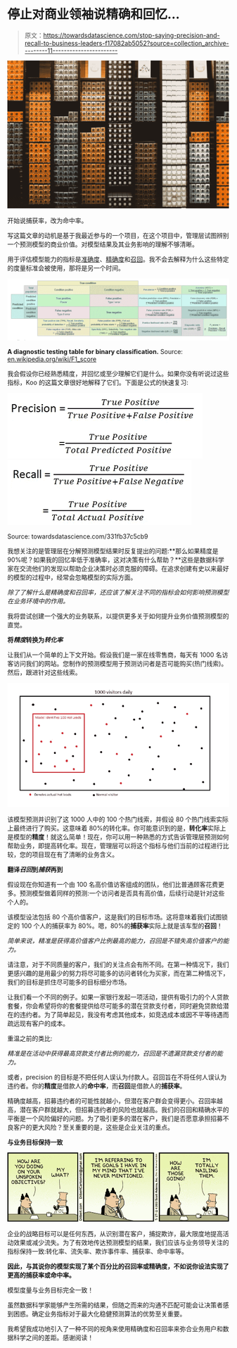 # 停止对商业领袖说精确和回忆…

> 原文：<https://towardsdatascience.com/stop-saying-precision-and-recall-to-business-leaders-f17082ab5052?source=collection_archive---------11----------------------->

![](img/bcb43233228e1ce404395240677e3f6e.png)

开始说捕获率，改为命中率。

写这篇文章的动机是基于我最近参与的一个项目，在这个项目中，管理层试图辨别一个预测模型的商业价值。对模型结果及其业务影响的理解不够清晰。

用于评估模型能力的指标是[准确度](https://en.wikipedia.org/wiki/Accuracy_and_precision)、[精确度](https://en.wikipedia.org/wiki/Precision)和[召回](https://en.wikipedia.org/wiki/Precision_and_recall)。我不会去解释为什么这些特定的度量标准会被使用，那将是另一个时间。

![](img/894195b4f4b788adc0b032bfc394f7c8.png)

**A diagnostic testing table for binary classification.** Source: [en.wikipedia.org/wiki/F1_score](https://en.wikipedia.org/wiki/F1_score)

我会假设你已经熟悉精度，并回忆或至少理解它们是什么。如果你没有听说过这些指标，Koo 的这篇文章很好地解释了它们。下面是公式的快速复习:

![](img/4b579259905e6b856989468be9e2e254.png)![](img/e73640bfa2740e8ed2c984297b8b1240.png)

Source: towardsdatascience.com/331fb37c5cb9

我想关注的是管理层在分解预测模型结果时反复提出的问题:**那么如果精度是 90%呢？如果我的回忆率低于准确率，这对决策有什么帮助？**这些是数据科学家在交流他们的发现以帮助企业决策时必须克服的障碍。在追求创建有史以来最好的模型的过程中，经常会忽略模型的实际方面。

*除了了解什么是精确度和召回率，还应该了解关注不同的指标会如何影响预测模型在业务环境中的作用。*

我将尝试创建一个强大的业务联系，以提供更多关于如何提升业务价值预测模型的直觉。

**将*精度*转换为*转化率***

让我们从一个简单的上下文开始。假设我们是一家在线零售商，每天有 1000 名访客访问我们的网站。您制作的预测模型用于预测访问者是否可能购买(热门线索)。然后，跟进针对这些线索。

![](img/b7d7c138d9176daac12b5d80fbe0e484.png)

该模型预测并识别了这 1000 人中的 100 个热门线索，并假设 80 个热门线索实际上最终进行了购买。这意味着 80%的转化率。你可能意识到的是，**转化率**实际上是模型的**精度**！就这么简单！现在，你可以用一种熟悉的方式告诉管理层预测如何帮助业务，即提高转化率。现在，管理层可以将这个指标与他们当前的过程进行比较，您的项目现在有了清晰的业务含义。

**翻译*召回*到*捕获*再到**

假设现在你知道有一个由 100 名高价值访客组成的团队，他们比普通顾客花费更多。预测模型做着同样的预测:一个访问者是否具有高价值，后续行动是针对这些个人的。

该模型设法包括 80 个高价值客户，这是我们的目标市场。这将意味着我们试图锁定的 100 个人的捕获率为 80%。嗯，80%的**捕获率**实际上就是该车型的**召回**！

*简单来说，精准是获得高价值客户比例最高的能力，召回是不错失高价值客户的能力。*

请注意，对于不同质量的客户，我们的关注点会有所不同。在第一种情况下，我们更感兴趣的是用最少的努力将尽可能多的访问者转化为买家，而在第二种情况下，我们的目标是抓住尽可能多的目标细分市场。

让我们看一个不同的例子。如果一家银行发起一项活动，提供有吸引力的个人贷款套餐，你会希望将你的套餐提供给尽可能多的潜在贷款支付者，同时避免贷款给潜在的违约者。为了简单起见，我没有考虑其他成本，如竞选成本或因不平等待遇而疏远现有客户的成本。

重温之前的类比:

*精准是在活动中获得最高贷款支付者比例的能力，召回是不遗漏贷款支付者的能力。*

或者，precision 的目标是不把任何人误认为付款人。召回旨在不将任何人误认为违约者。你的**精度**是借款人的**命中率**，而**召回**是借款人的**捕获率**。

精确度越高，招募违约者的可能性就越小，但潜在客户群会变得更小。召回率越高，潜在客户群就越大，但招募违约者的风险也就越高。我们的召回和精确水平的平衡是一个风险偏好的问题。为了吸引更多的潜在客户，我们是否愿意承担招募不良客户的更大风险？至关重要的是，这些是企业关注的重点。

**与业务目标保持一致**

![](img/6c4764bd13eeb68ecf29efade233d1b0.png)

企业的战略目标可以是任何东西，从识别潜在客户，捕捉欺诈，最大限度地提高活动效果或减少流失。为了有效地传达预测模型的结果，我们应该与业务领导关注的指标保持一致:转化率、流失率、欺诈事件率、捕获率、命中率等。

**因此，与其说你的模型实现了某个百分比的召回率或精确度，不如说你设法实现了更高的捕获率或命中率。**

模型度量与业务目标完全一致！

虽然数据科学家能够产生所需的结果，但随之而来的沟通不匹配可能会让决策者感到困惑。确定业务指标对于最大化稳健预测算法的优势至关重要。

我希望我成功地引入了一种不同的视角来使用精确度和召回率来弥合业务用户和数据科学之间的差距。感谢阅读！